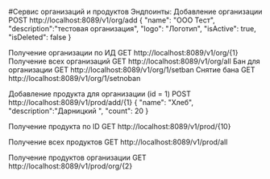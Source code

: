 #Сервис организаций и продуктов
Эндпоинты:
Добавление организации
POST http://localhost:8089/v1/org/add
{
"name": "ООО Тест",
"description":"тестовая организация",
"logo": "Логотип",
"isActive": true,
"isDeleted": false
}

Получение организации по ИД
GET http://localhost:8089/v1/org/{1}
Получение всех организаций
GET http://localhost:8089/v1/org/all
Бан для организации
GET http://localhost:8089/v1/org/1/setban
Снятие бана
GET http://localhost:8089/v1/org/1/setnoban


Добавление продукта для организации (id = 1)
POST http://localhost:8089/v1/prod/add/{1}
{
"name": "Хлеб",
"description":"Дарницкий ",
"count": 20
}

Получение продукта по ID
GET http://localhost:8089/v1/prod/{10}

Получение всех продуктов
GET http://localhost:8089/v1/prod/all

Получение продуктов организации
GET http://localhost:8089/v1/prod/org/{2}



